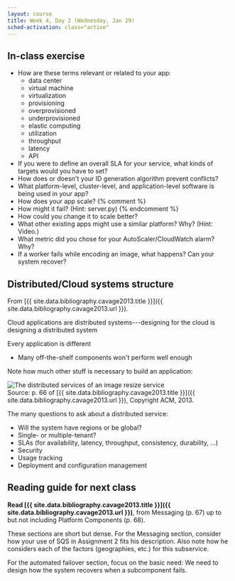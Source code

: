 ```yaml
---
layout: course
title: Week 4, Day 2 (Wednesday, Jan 29)
sched-activation: class="active"
---
```

## In-class exercise

 * How are these terms relevant or related to your app:
   * data center
   * virtual machine
   * virtualization
   * provisioning
   * overprovisioned
   * underprovisioned
   * elastic computing
   * utilization
   * throughput
   * latency
   * API
 * If you were to define an overall SLA for your service, what kinds of targets would you have to set?
 * How does or doesn't your ID generation algorithm prevent conflicts?
 * What platform-level, cluster-level, and application-level software is being used in your app?
 * How does your app scale?
{% comment %}
 * How might it fail? (Hint: server.py)
{% endcomment %}
 * How could you change it to scale better?
 * What other existing apps might use a similar platform? Why? (Hint: Video.)
 * What metric did you chose for your AutoScaler/CloudWatch alarm? Why?
 * If a worker fails while encoding an image, what happens? Can your system recover?

## Distributed/Cloud systems structure 

From [{{ site.data.bibliography.cavage2013.title }}]({{ site.data.bibliography.cavage2013.url }}).

Cloud applications are distributed systems---designing for the cloud is designing a distributed system

Every application is different

* Many off-the-shelf components won't perform well enough

Note how much other stuff is necessary to build an application:

<img src="http://deliveryimages.acm.org/10.1145/2470000/2461274/figs/uf1.jpg" class="img-responsive" alt="The distributed services of an image resize service"><br/>
Source: p.&nbsp;66 of [{{ site.data.bibliography.cavage2013.title }}]({{ site.data.bibliography.cavage2013.url }}), Copyright ACM, 2013.

The many questions to ask about a distributed service:

* Will the system have regions or be global?
* Single- or multiple-tenant?
* SLAs (for availability, latency, throughput, consistency, durability, &hellip;)
* Security
* Usage tracking
* Deployment and configuration management

## Reading guide for next class

**Read [{{ site.data.bibliography.cavage2013.title }}]({{ site.data.bibliography.cavage2013.url }})**, from Messaging (p.&nbsp;67) up to but not including Platform Components (p.&nbsp;68).

These sections are short but dense. For the Messaging section,
consider how your use of SQS in Assignment&nbsp;2 fits his
description. Also note how he considers each of the factors (geographies, etc.) for this subservice.

For the automated failover section, focus on the basic need: We need
to design how the system recovers when a subcomponent fails.